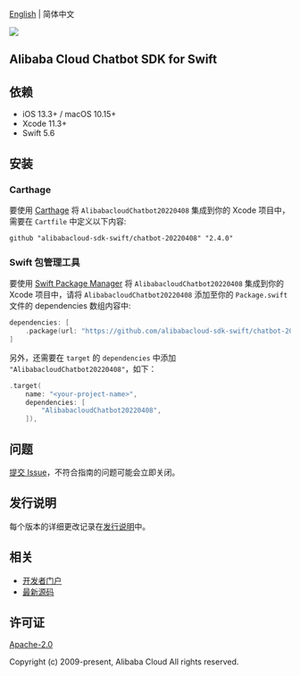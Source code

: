 [English](README.md) | 简体中文

![](https://aliyunsdk-pages.alicdn.com/icons/AlibabaCloud.svg)

## Alibaba Cloud Chatbot SDK for Swift

## 依赖

- iOS 13.3+ / macOS 10.15+
- Xcode 11.3+
- Swift 5.6

## 安装

### Carthage

要使用 [Carthage](https://github.com/Carthage/Carthage) 将 `AlibabacloudChatbot20220408` 集成到你的 Xcode 项目中，需要在 `Cartfile` 中定义以下内容:

```ogdl
github "alibabacloud-sdk-swift/chatbot-20220408" "2.4.0"
```

### Swift 包管理工具

要使用 [Swift Package Manager](https://swift.org/package-manager/) 将 `AlibabacloudChatbot20220408` 集成到你的 Xcode 项目中，请将 `AlibabacloudChatbot20220408` 添加至你的 `Package.swift` 文件的 dependencies 数组内容中:

```swift
dependencies: [
    .package(url: "https://github.com/alibabacloud-sdk-swift/chatbot-20220408.git", from: "2.4.0")
]
```

另外，还需要在 `target` 的 `dependencies` 中添加 `"AlibabacloudChatbot20220408"`，如下：

```swift
.target(
    name: "<your-project-name>",
    dependencies: [
        "AlibabacloudChatbot20220408",
    ]),
```

## 问题

[提交 Issue](https://github.com/alibabacloud-sdk-swift/chatbot-20220408/issues/new)，不符合指南的问题可能会立即关闭。

## 发行说明

每个版本的详细更改记录在[发行说明](./ChangeLog.txt)中。

## 相关

* [开发者门户](https://next.api.aliyun.com/home)
* [最新源码](https://github.com/alibabacloud-sdk-swift/chatbot-20220408)

## 许可证

[Apache-2.0](http://www.apache.org/licenses/LICENSE-2.0)

Copyright (c) 2009-present, Alibaba Cloud All rights reserved.
